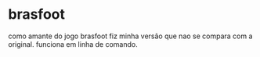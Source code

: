 # brasfoot
como amante do jogo brasfoot fiz minha versâo que nao se compara com a original.
funciona em linha de comando.
